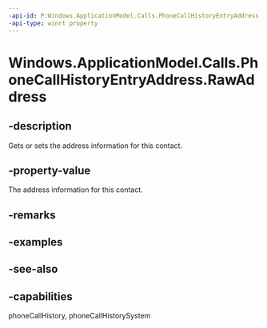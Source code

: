 ```yaml
---
-api-id: P:Windows.ApplicationModel.Calls.PhoneCallHistoryEntryAddress.RawAddress
-api-type: winrt property
---
```


<!-- Property syntax
public string RawAddress { get;  set; }
-->

# Windows.ApplicationModel.Calls.PhoneCallHistoryEntryAddress.RawAddress

## -description
Gets or sets the address information for this contact.

## -property-value
The address information for this contact.

## -remarks

## -examples

## -see-also

## -capabilities
phoneCallHistory, phoneCallHistorySystem
